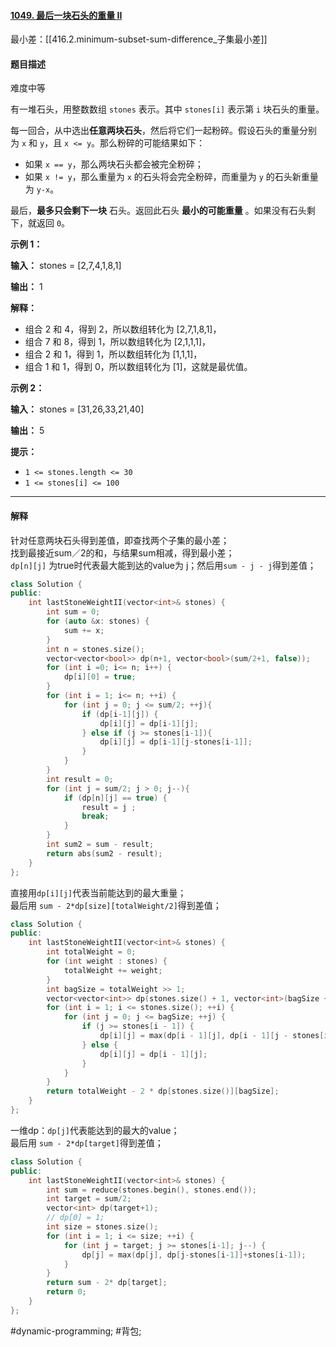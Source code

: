 #### [1049. 最后一块石头的重量 II](https://leetcode.cn/problems/last-stone-weight-ii/)

最小差：[[416.2.minimum-subset-sum-difference_子集最小差]]

#### 题目描述
难度中等

有一堆石头，用整数数组 `stones` 表示。其中 `stones[i]` 表示第 `i` 块石头的重量。  

每一回合，从中选出**任意两块石头**，然后将它们一起粉碎。假设石头的重量分别为 `x` 和 `y`，且 `x <= y`。那么粉碎的可能结果如下：  

-   如果 `x == y`，那么两块石头都会被完全粉碎；
-   如果 `x != y`，那么重量为 `x` 的石头将会完全粉碎，而重量为 `y` 的石头新重量为 `y-x`。

最后，**最多只会剩下一块** 石头。返回此石头 **最小的可能重量** 。如果没有石头剩下，就返回 `0`。

**示例 1：**

**输入：** stones = [2,7,4,1,8,1]

**输出：** 1

**解释：**
- 组合 2 和 4，得到 2，所以数组转化为 \[2,7,1,8,1]，  
- 组合 7 和 8，得到 1，所以数组转化为 \[2,1,1,1]，
- 组合 2 和 1，得到 1，所以数组转化为 \[1,1,1]，
- 组合 1 和 1，得到 0，所以数组转化为 \[1]，这就是最优值。

**示例 2：**

**输入：** stones = \[31,26,33,21,40]

**输出：** 5

**提示：**

-   `1 <= stones.length <= 30`
-   `1 <= stones[i] <= 100`

---- ----
#### 解释
针对任意两块石头得到差值，即查找两个子集的最小差；  
找到最接近sum／2的和，与结果sum相减，得到最小差；  
`dp[n][j]` 为true时代表最大能到达的value为 j；然后用`sum - j - j`得到差值；  
```cpp
class Solution {
public:
    int lastStoneWeightII(vector<int>& stones) {
        int sum = 0;
        for (auto &x: stones) {
            sum += x;
        }
        int n = stones.size();
        vector<vector<bool>> dp(n+1, vector<bool>(sum/2+1, false));
        for (int i =0; i<= n; i++) {
            dp[i][0] = true;
        }
        for (int i = 1; i<= n; ++i) {
            for (int j = 0; j <= sum/2; ++j){
                if (dp[i-1][j]) {
                    dp[i][j] = dp[i-1][j];
                } else if (j >= stones[i-1]){
                    dp[i][j] = dp[i-1][j-stones[i-1]];
                }
            }
        }
        int result = 0;
        for (int j = sum/2; j > 0; j--){
            if (dp[n][j] == true) {
                result = j ;
                break;
            }
        }
        int sum2 = sum - result;
        return abs(sum2 - result);
    }
};
```
直接用`dp[i][j]`代表当前能达到的最大重量；  
最后用 `sum - 2*dp[size][totalWeight/2]`得到差值；
```cpp
class Solution {
public:
    int lastStoneWeightII(vector<int>& stones) {
        int totalWeight = 0;
        for (int weight : stones) {
            totalWeight += weight;
        }
        int bagSize = totalWeight >> 1;
        vector<vector<int>> dp(stones.size() + 1, vector<int>(bagSize + 1, 0));
        for (int i = 1; i <= stones.size(); ++i) {
            for (int j = 0; j <= bagSize; ++j) {
                if (j >= stones[i - 1]) {
                    dp[i][j] = max(dp[i - 1][j], dp[i - 1][j - stones[i - 1]] + stones[i - 1]);
                } else {
                    dp[i][j] = dp[i - 1][j];
                }
            }
        }
        return totalWeight - 2 * dp[stones.size()][bagSize];
    }
};
```
一维dp：`dp[j]`代表能达到的最大的value；  
最后用 `sum - 2*dp[target]`得到差值；
```cpp
class Solution {
public:
    int lastStoneWeightII(vector<int>& stones) {
        int sum = reduce(stones.begin(), stones.end());
        int target = sum/2;
        vector<int> dp(target+1);
        // dp[0] = 1;
        int size = stones.size();
        for (int i = 1; i <= size; ++i) {
            for (int j = target; j >= stones[i-1]; j--) {
                dp[j] = max(dp[j], dp[j-stones[i-1]]+stones[i-1]);
            }
        }
        return sum - 2* dp[target];
        return 0;
    }
};
```
#dynamic-programming; #背包;
